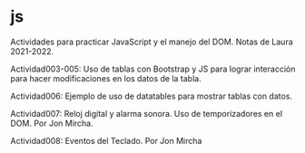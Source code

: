 # js

Actividades para practicar JavaScript y el manejo del DOM.
Notas de Laura 2021-2022.

Actividad003-005: Uso de tablas con Bootstrap y JS para lograr interacción para hacer modificaciones en los datos de la tabla.

Actividad006: Ejemplo de uso de datatables para mostrar tablas con datos.

Actividad007: Reloj digital y alarma sonora. Uso de temporizadores en el DOM. Por Jon Mircha.

Actividad008: Eventos del Teclado. Por Jon Mircha
